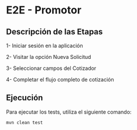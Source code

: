 
# E2E - Promotor

## Descripción de las Etapas

1- Iniciar sesión en la aplicación

2- Visitar la opción Nueva Solicitud

3- Seleccionar campos del Cotizador

4- Completar el flujo completo de cotización

## Ejecución
Para ejecutar los tests, utiliza el siguiente comando:
```bash
mvn clean test
```